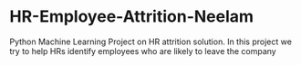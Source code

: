 # HR-Employee-Attrition-Neelam
Python Machine Learning Project on HR attrition solution. In this project we try to help HRs identify employees who are likely to leave the company
